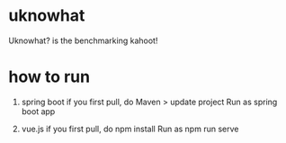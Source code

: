 # uknowhat
Uknowhat? is the benchmarking kahoot!


# how to run
1. spring boot
if you first pull, do Maven > update project
Run as spring boot app

2. vue.js
if you first pull, do npm install
Run as npm run serve
